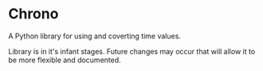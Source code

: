 # Chrono
A Python library for using and coverting time values.


Library is in it's infant stages. Future changes may occur that will allow it to be more flexible and documented.
